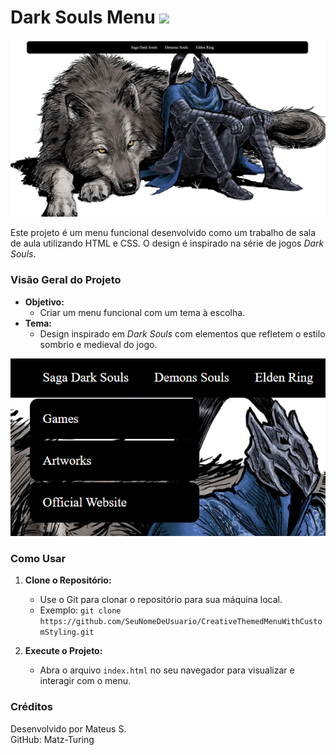 # Dark Souls Menu <img src="https://user-images.githubusercontent.com/74038190/212284115-f47cd8ff-2ffb-4b04-b5bf-4d1c14c0247f.gif" width="1000">

![Captura de Tela Principal](img/1.png)

Este projeto é um menu funcional desenvolvido como um trabalho de sala de aula utilizando HTML e CSS. O design é inspirado na série de jogos _Dark Souls_.

### Visão Geral do Projeto

*   **Objetivo:**
    *   Criar um menu funcional com um tema à escolha.
*   **Tema:**
    *   Design inspirado em _Dark Souls_ com elementos que refletem o estilo sombrio e medieval do jogo.

![Captura de Tela de Recursos 1](img/2.png)

### Como Usar

1.  **Clone o Repositório:**
    *   Use o Git para clonar o repositório para sua máquina local.
    *   Exemplo: `git clone https://github.com/SeuNomeDeUsuario/CreativeThemedMenuWithCustomStyling.git`

2.  **Execute o Projeto:**
    *   Abra o arquivo `index.html` no seu navegador para visualizar e interagir com o menu.

### Créditos

Desenvolvido por Mateus S.  
GitHub: Matz-Turing
